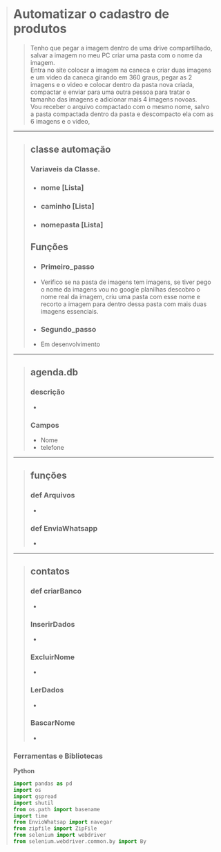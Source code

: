 ># Automatizar o cadastro de produtos 
>> Tenho que pegar a imagem dentro de uma drive compartilhado, salvar a imagem no meu PC criar uma pasta com o nome da imagem.<br>
Entra no site colocar a imagem na caneca e criar duas imagens e um video da caneca girando em 360 graus, pegar as 2 imagens e o video e colocar dentro da pasta nova criada, compactar e enviar para uma outra pessoa para tratar o tamanho das imagens e adicionar mais 4 imagens novoas.<br>
Vou receber o arquivo compactado com o mesmo nome, salvo a pasta compactada dentro da pasta e descompacto ela com as 6 imagens e o video, 
>---
>>##  **classe automação** 
>>
>> ### Variaveis da Classe.
>>* ### nome [Lista]
>>* ### caminho [Lista]
>>* ### nomepasta [Lista]
>>
>>## **Funções** 
>>* ### Primeiro_passo
>>  * Verifico se na pasta de imagens tem imagens, se tiver pego o nome da imagens vou no google planilhas descobro o nome real da imagem,
criu uma pasta com esse nome e recorto a imagem para dentro dessa pasta com mais duas imagens essenciais.
>>* ### Segundo_passo
>>  * Em desenvolvimento 
>---
>>## **agenda.db**
> > ### descrição
> > *
> > ### Campos
> > * Nome
> > * telefone
> ---
> > ## funções
> > ### def Arquivos
> > * 
> >### def EnviaWhatsapp
> > * 
>---
> >## contatos
> >### def criarBanco
> > *
> >### InserirDados
> > *
> >### ExcluirNome
> > *
> >### LerDados
> > *
> >### BascarNome
> > *
> 
>### Ferramentas e Bibliotecas
> __Python__
>~~~Python
>import pandas as pd
>import os
>import gspread
>import shutil
>from os.path import basename                                                  
>import time                                                                    
>from EnvioWhatsap import navegar   
>from zipfile import ZipFile
>from selenium import webdriver
>from selenium.webdriver.common.by import By
>